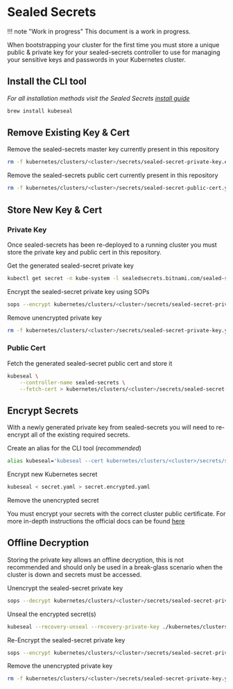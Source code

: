 # Sealed Secrets

!!! note "Work in progress"
    This document is a work in progress.

When bootstrapping your cluster for the first time you must store a unique public & private key for your sealed-secrets controller to use for managing your sensitive keys and passwords in your Kubernetes cluster.

## Install the CLI tool

*For all installation methods visit the Sealed Secrets [install guide](https://github.com/bitnami-labs/sealed-secrets#installation)*

```bash
brew install kubeseal
```

## Remove Existing Key & Cert

Remove the sealed-secrets master key currently present in this repository

```bash
rm -f kubernetes/clusters/<cluster>/secrets/sealed-secret-private-key.enc.yaml
```

Remove the sealed-secrets public cert currently present in this repository

```bash
rm -f kubernetes/clusters/<cluster>/secrets/sealed-secret-public-cert.yaml
```

## Store New Key & Cert

### Private Key

Once sealed-secrets has been re-deployed to a running cluster you must store the private key and public cert in this repository.

Get the generated sealed-secret private key

```bash
kubectl get secret -n kube-system -l sealedsecrets.bitnami.com/sealed-secrets-key -o yaml > kubernetes/clusters/<cluster>/secrets/sealed-secret-private-key.yaml
```

Encrypt the sealed-secret private key using SOPs

```bash
sops --encrypt kubernetes/clusters/<cluster>/secrets/sealed-secret-private-key.yaml > kubernetes/clusters/<cluster>/secrets/sealed-secret-private-key.enc.yaml
```

Remove unencrypted private key

```bash
rm -f kubernetes/clusters/<cluster>/secrets/sealed-secret-private-key.yaml
```

### Public Cert

Fetch the generated sealed-secret public cert and store it

```bash
kubeseal \
    --controller-name sealed-secrets \
    --fetch-cert > kubernetes/clusters/<cluster>/secrets/sealed-secret-public-cert.yaml
```

## Encrypt Secrets

With a newly generated private key from sealed-secrets you will need to re-encrypt all of the existing required secrets.

Create an alias for the CLI tool (*recommended*)

```bash
alias kubeseal='kubeseal --cert kubernetes/clusters/<cluster>/secrets/sealed-secret-public-cert.pem --controller-name sealed-secrets --format yaml'
```

Encrypt new Kubernetes secret

```bash
kubeseal < secret.yaml > secret.encrypted.yaml
```

Remove the unencrypted secret

You must encrypt your secrets with the correct cluster public certificate. For more in-depth instructions the official docs can be found [here](https://github.com/bitnami-labs/sealed-secrets#overview)

## Offline Decryption

Storing the private key allows an offline decryption, this is not recommended and should only be used in a break-glass scenario when the cluster is down and secrets must be accessed.

Unencrypt the sealed-secret private key

```bash
sops --decrypt kubernetes/clusters/<cluster>/secrets/sealed-secret-private-key.enc.yaml -oyaml > kubernetes/clusters/<cluster>/secrets/sealed-secret-private-key.yaml
```

Unseal the encrypted secret(s)

```bash
kubeseal --recovery-unseal --recovery-private-key ./kubernetes/clusters/<cluster>/secrets/sealed-secret-private-key.yaml < <path-to-file>/secret.encrypted.yaml
```

Re-Encrypt the sealed-secret private key

```bash
sops --encrypt kubernetes/clusters/<cluster>/secrets/sealed-secret-private-key.yaml > kubernetes/clusters/<cluster>/secrets/sealed-secret-private-key.enc.yaml
```

Remove the unencrypted private key

```bash
rm -f kubernetes/clusters/<cluster>/secrets/sealed-secret-private-key.yaml
```
